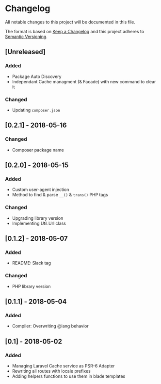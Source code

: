 # Changelog
All notable changes to this project will be documented in this file.

The format is based on [Keep a Changelog](http://keepachangelog.com/en/1.0.0/)
and this project adheres to [Semantic Versioning](http://semver.org/spec/v2.0.0.html).

## [Unreleased]
### Added
- Package Auto Discovery
- Independant Cache managment (& Facade) with new command to clear it
### Changed
- Updating `composer.json`

## [0.2.1] - 2018-05-16
### Changed
- Composer package name

## [0.2.0] - 2018-05-15
### Added
- Custom user-agent injection
- Method to find & parse `__()` & `trans()` PHP tags
### Changed
- Upgrading library version
- Implementing Util.Url class

## [0.1.2] - 2018-05-07
### Added
- README: Slack tag
### Changed
- PHP library version

## [0.1.1] - 2018-05-04
### Added
- Compiler: Overwriting @lang behavior

## [0.1] - 2018-05-02
### Added
- Managing Laravel Cache service as PSR-6 Adapter
- Rewriting all routes with locale prefixes
- Adding helpers functions to use them in blade templates
